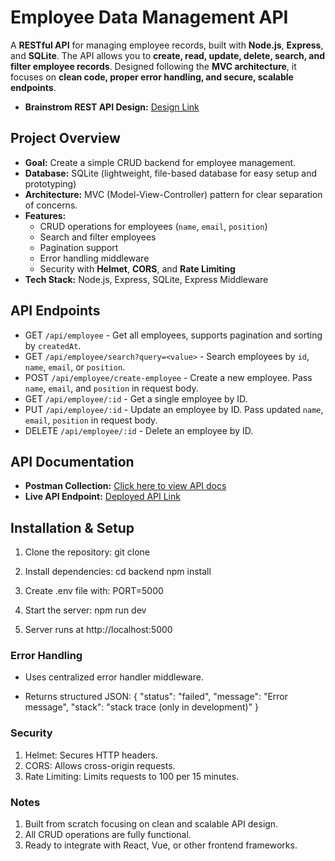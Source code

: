 # Employee Data Management API

A **RESTful API** for managing employee records, built with **Node.js**, **Express**, and **SQLite**. The API allows you to **create, read, update, delete, search, and filter employee records**. Designed following the **MVC architecture**, it focuses on **clean code, proper error handling, and secure, scalable endpoints**.

- **Brainstrom REST API Design:** [Design Link](https://app.eraser.io/workspace/IhhmCnFSzFOsrn4loXrn?origin=share)

## Project Overview

- **Goal:** Create a simple CRUD backend for employee management.
- **Database:** SQLite (lightweight, file-based database for easy setup and prototyping)
- **Architecture:** MVC (Model-View-Controller) pattern for clear separation of concerns.
- **Features:**
  - CRUD operations for employees (`name`, `email`, `position`)
  - Search and filter employees
  - Pagination support
  - Error handling middleware
  - Security with **Helmet**, **CORS**, and **Rate Limiting**
- **Tech Stack:** Node.js, Express, SQLite, Express Middleware

## API Endpoints

- GET `/api/employee` - Get all employees, supports pagination and sorting by `createdAt`.
- GET `/api/employee/search?query=<value>` - Search employees by `id`, `name`, `email`, or `position`.
- POST `/api/employee/create-employee` - Create a new employee. Pass `name`, `email`, and `position` in request body.
- GET `/api/employee/:id` - Get a single employee by ID.
- PUT `/api/employee/:id` - Update an employee by ID. Pass updated `name`, `email`, `position` in request body.
- DELETE `/api/employee/:id` - Delete an employee by ID.

## API Documentation

- **Postman Collection:** [Click here to view API docs](https://documenter.getpostman.com/view/31106866/2sB3QJMpxQ)
- **Live API Endpoint:** [Deployed API Link](verto-ase-employee-data-management-api-production.up.railway.app)

## Installation & Setup

1. Clone the repository:
   git clone <repo-url>

2. Install dependencies:
   cd backend
   npm install

3. Create .env file with:
   PORT=5000

4. Start the server:
   npm run dev

5. Server runs at http://localhost:5000

### Error Handling

- Uses centralized error handler middleware.

- Returns structured JSON:
  {
  "status": "failed",
  "message": "Error message",
  "stack": "stack trace (only in development)"
  }

### Security

1. Helmet: Secures HTTP headers.
2. CORS: Allows cross-origin requests.
3. Rate Limiting: Limits requests to 100 per 15 minutes.

### Notes

1. Built from scratch focusing on clean and scalable API design.
2. All CRUD operations are fully functional.
3. Ready to integrate with React, Vue, or other frontend frameworks.
